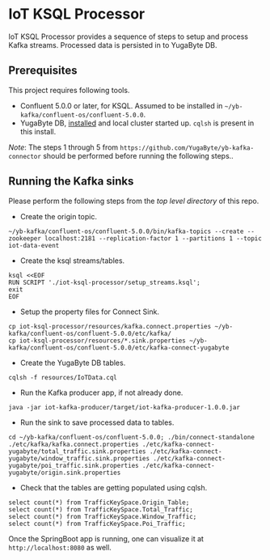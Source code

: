 # IoT KSQL Processor

IoT KSQL Processor provides a sequence of steps to setup and process Kafka streams. Processed data is persisted in to YugaByte DB.

## Prerequisites
This project requires following tools.
- Confluent 5.0.0 or later, for KSQL. Assumed to be installed in `~/yb-kafka/confluent-os/confluent-5.0.0`.
- YugaByte DB, [installed](https://docs.yugabyte.com/quick-start/install/) and local cluster started up. `cqlsh` is present in this install.


*Note*: The steps 1 through 5 from `https://github.com/YugaByte/yb-kafka-connector` should be performed before running the following steps..


## Running the Kafka sinks
Please perform the following steps from the *top level directory* of this repo.

- Create the origin topic.
```
~/yb-kafka/confluent-os/confluent-5.0.0/bin/kafka-topics --create --zookeeper localhost:2181 --replication-factor 1 --partitions 1 --topic iot-data-event
```
- Create the ksql streams/tables.
```
ksql <<EOF
RUN SCRIPT './iot-ksql-processor/setup_streams.ksql';
exit
EOF
```

- Setup the property files for Connect Sink.
```
cp iot-ksql-processor/resources/kafka.connect.properties ~/yb-kafka/confluent-os/confluent-5.0.0/etc/kafka/
cp iot-ksql-processor/resources/*.sink.properties ~/yb-kafka/confluent-os/confluent-5.0.0/etc/kafka-connect-yugabyte
```

- Create the YugaByte DB tables.
```
cqlsh -f resources/IoTData.cql
```

- Run the Kafka producer app, if not already done.
```
java -jar iot-kafka-producer/target/iot-kafka-producer-1.0.0.jar
```

- Run the sink to save processed data to tables.
```
cd ~/yb-kafka/confluent-os/confluent-5.0.0; ./bin/connect-standalone ./etc/kafka/kafka.connect.properties ./etc/kafka-connect-yugabyte/total_traffic.sink.properties ./etc/kafka-connect-yugabyte/window_traffic.sink.properties ./etc/kafka-connect-yugabyte/poi_traffic.sink.properties ./etc/kafka-connect-yugabyte/origin.sink.properties
```

- Check that the tables are getting populated using cqlsh.
```
select count(*) from TrafficKeySpace.Origin_Table;
select count(*) from TrafficKeySpace.Total_Traffic;
select count(*) from TrafficKeySpace.Window_Traffic;
select count(*) from TrafficKeySpace.Poi_Traffic;
```

Once the SpringBoot app is running, one can visualize it at `http://localhost:8080` as well.
